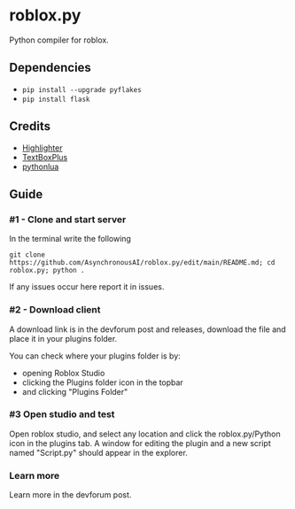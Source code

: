 # roblox.py
Python compiler for roblox. 

## Dependencies
- ``pip install --upgrade pyflakes``
- ``pip install flask``

## Credits
- [Highlighter](https://github.com/boatbomber/Highlighter)
- [TextBoxPlus](https://github.com/boatbomber/TextBoxPlus)
- [pythonlua](https://github.com/dmitrii-eremin/python-lua)

## Guide
### #1 - Clone and start server
In the terminal write the following
```
git clone https://github.com/AsynchronousAI/roblox.py/edit/main/README.md; cd roblox.py; python .
```

If any issues occur here report it in issues.

### #2 - Download client
A download link is in the devforum post and releases, download the file and place it in your plugins folder. 

You can check where your plugins folder is by:
- opening Roblox Studio
- clicking the Plugins folder icon in the topbar
- and clicking "Plugins Folder"

### #3 Open studio and test
Open roblox studio, and select any location and click the roblox.py/Python icon in the plugins tab. A window for editing the plugin and a new script named "Script.py" should appear in the explorer.

### Learn more
Learn more in the devforum post.

